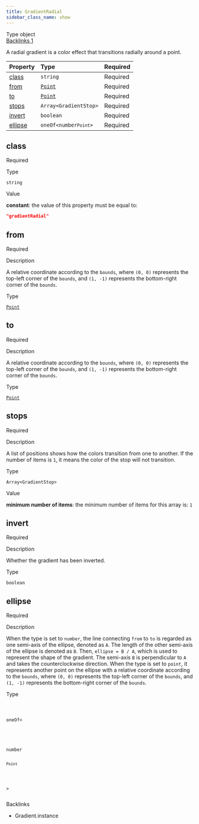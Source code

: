 ```yaml
---
title: GradientRadial
sidebar_class_name: show
---
```


<div className="section-badges">

<div class="badge type">
        <span class="label">Type</span>
        <span class="value">object</span>
      </div>

<a href="#backlinks" class="badge backlinks">
          <span class="label">Backlinks</span>
          <span class="value">1</span>
        </a>

</div>

A radial gradient is a color effect that transitions radially around a point.

<div className="property-preview">

<div className="property-table">

| Property            | Type                                                                                                                                          | Required                                            |
| :------------------ | :-------------------------------------------------------------------------------------------------------------------------------------------- | :-------------------------------------------------- |
| [class](#class)     | `string`                                                                                                                                      | <span className="property-required">Required</span> |
| [from](#from)       | [`Point`](/specs/vectorgraphics/point)                                                                                                        | <span className="property-required">Required</span> |
| [to](#to)           | [`Point`](/specs/vectorgraphics/point)                                                                                                        | <span className="property-required">Required</span> |
| [stops](#stops)     | <code>Array&lt;<Link to="/specs/vectorgraphics/gradient-stop">GradientStop</Link>&gt;</code>                                                  | <span className="property-required">Required</span> |
| [invert](#invert)   | `boolean`                                                                                                                                     | <span className="property-required">Required</span> |
| [ellipse](#ellipse) | <code className="type-merged">oneOf&lt;<span className="type-merged-types">number<Link to="point"><code>Point</code></Link></span>&gt;</code> | <span className="property-required">Required</span> |

</div>

</div>

<div className="property">

<div className="property-heading">

## class

<span className="property-required">Required</span>

</div>

<div className="property-item">

Type

`string`

</div>

<div className="property-item">

Value

<div className="value-description">

**constant**: the value of this property must be equal to:

```json
"gradientRadial"
```

</div>

</div>

</div>

<div className="property">

<div className="property-heading">

## from

<span className="property-required">Required</span>

</div>

<div className="property-item">

Description

A relative coordinate according to the `bounds`, where `(0, 0)` represents the top-left corner of the `bounds`, and `(1, -1)` represents the bottom-right corner of the `bounds`.

</div>

<div className="property-item">

Type

[`Point`](/specs/vectorgraphics/point)

</div>

</div>

<div className="property">

<div className="property-heading">

## to

<span className="property-required">Required</span>

</div>

<div className="property-item">

Description

A relative coordinate according to the `bounds`, where `(0, 0)` represents the top-left corner of the `bounds`, and `(1, -1)` represents the bottom-right corner of the `bounds`.

</div>

<div className="property-item">

Type

[`Point`](/specs/vectorgraphics/point)

</div>

</div>

<div className="property">

<div className="property-heading">

## stops

<span className="property-required">Required</span>

</div>

<div className="property-item">

Description

A list of positions shows how the colors transition from one to another.
If the number of items is `1`, it means the color of the stop will not transition.

</div>

<div className="property-item">

Type

<code>Array&lt;<Link to="/specs/vectorgraphics/gradient-stop">GradientStop</Link>&gt;</code>

</div>

<div className="property-item">

Value

<div className="value-description">

**minimum number of items**: the minimum number of items for this array is: `1`

</div>

</div>

</div>

<div className="property">

<div className="property-heading">

## invert

<span className="property-required">Required</span>

</div>

<div className="property-item">

Description

Whether the gradient has been inverted.

</div>

<div className="property-item">

Type

`boolean`

</div>

</div>

<div className="property">

<div className="property-heading">

## ellipse

<span className="property-required">Required</span>

</div>

<div className="property-item">

Description

When the type is set to `number`, the line connecting `from` to `to` is regarded as one semi-axis of the ellipse, denoted as `A`. The length of the other semi-axis of the ellipse is denoted as `B`. Then, `ellipse = B / A`, which is used to represent the shape of the gradient. The semi-axis `B` is perpendicular to `A` and takes the counterclockwise direction.
When the type is set to `point`, it represents another point on the ellipse with a relative coordinate according to the `bounds`, where `(0, 0)` represents the top-left corner of the `bounds`, and `(1, -1)` represents the bottom-right corner of the `bounds`.

</div>

<div className="property-item">

Type

<code className="type-merged">

oneOf&lt;

<span className="type-merged-types">

number

<Link to="point"><code>Point</code></Link>

</span>

&gt;

</code>

</div>

</div>

<div id="backlinks" className="section-backlinks">

<div className="backlinks-title">Backlinks</div>

<ul className="backlinks-list">

<li className="backlink">
      <Link to='/specs/vectorgraphics/gradient#instance'>Gradient.instance</Link>
      </li>

</ul>

</div>

